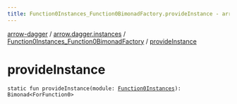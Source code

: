 ```yaml
---
title: Function0Instances_Function0BimonadFactory.provideInstance - arrow-dagger
---
```


[arrow-dagger](../../index.html) / [arrow.dagger.instances](../index.html) / [Function0Instances_Function0BimonadFactory](index.html) / [provideInstance](./provide-instance.html)

# provideInstance

`static fun provideInstance(module: `[`Function0Instances`](../-function0-instances/index.html)`): Bimonad<ForFunction0>`